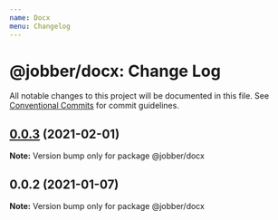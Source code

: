 ```yaml
---
name: Docx
menu: Changelog
---
```


# @jobber/docx: Change Log

All notable changes to this project will be documented in this file.
See [Conventional Commits](https://conventionalcommits.org) for commit guidelines.

## [0.0.3](https://github.com/GetJobber/atlantis/compare/@jobber/docx@0.0.2...@jobber/docx@0.0.3) (2021-02-01)

**Note:** Version bump only for package @jobber/docx





## 0.0.2 (2021-01-07)

**Note:** Version bump only for package @jobber/docx
